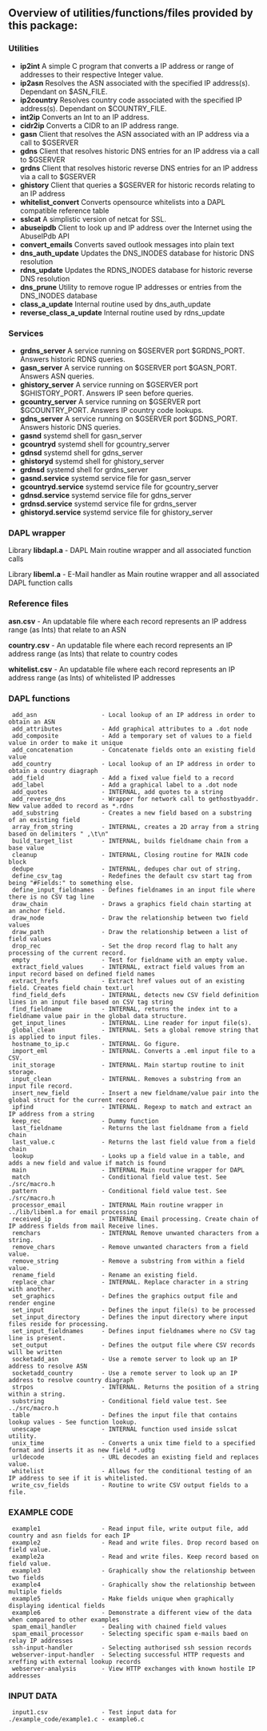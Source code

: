 

## Overview of utilities/functions/files provided by this package:

### Utilities

- __ip2int__ A simple C program that converts a IP address or range of addresses to their respective Integer value.
- __ip2asn__ Resolves the ASN associated with the specified IP address(s). Dependant on $ASN_FILE.
- __ip2country__ Resolves country code associated with the specified IP address(s). Dependant on $COUNTRY_FILE.
- __int2ip__ Converts an Int to an IP address.
- __cidr2ip__ Converts a CIDR to an IP address range. 
- __gasn__ Client that resolves the ASN associated with an IP address via a call to $GSERVER
- __gdns__ Client that resolves historic DNS entries for an IP address via a call to $GSERVER
- __grdns__ Client that resolves historic reverse DNS entries for an IP address via a call to $GSERVER
- __ghistory__ Client that queries a $GSERVER for historic records relating to an IP address
- __whitelist_convert__ Converts opensource whitelists into a DAPL compatible reference table
- __sslcat__ A simplistic version of netcat for SSL.
- __abuseipdb__ Client to look up and IP address over the Internet using the AbuseIPdb API
- __convert_emails__ Converts saved outlook messages into plain text
- __dns_auth_update__ Updates the DNS_INODES database for historic DNS resolution
- __rdns_update__ Updates the RDNS_INODES database for historic reverse DNS resolution
- __dns_prune__ Utility to remove rogue IP addresses or entries from the DNS_INODES database
- __class_a_update__ Internal routine used by dns_auth_update
- __reverse_class_a_update__ Internal routine used by rdns_update
     
### Services

- __grdns_server__ A service running on $GSERVER port $GRDNS_PORT. Answers historic RDNS queries.
- __gasn_server__ A service running on $GSERVER port $GASN_PORT. Answers ASN queries.
- __ghistory_server__ A service running on $GSERVER port $GHISTORY_PORT. Answers IP seen before queries.
- __gcountry_server__ A service running on $GSERVER port $GCOUNTRY_PORT. Answers IP country code lookups.
- __gdns_server__ A service running on $GSERVER port $GDNS_PORT. Answers historic DNS queries.
- __gasnd__ systemd shell for gasn_server
- __gcountryd__ systemd shell for gcountry_server
- __gdnsd__ systemd shell for gdns_server
- __ghistoryd__ systemd shell for ghistory_server
- __grdnsd__ systemd shell for grdns_server
- __gasnd.service__ systemd service file for gasn_server
- __gcountryd.service__ systemd service file for gcountry_server
- __gdnsd.service__ systemd service file for gdns_server
- __grdnsd.service__ systemd service file for grdns_server
- __ghistoryd.service__ systemd service file for ghistory_server

### DAPL wrapper

Library __libdapl.a__ - DAPL Main routine wrapper and all associated function calls  

Library __libeml.a__ - E-Mail handler as Main routine wrapper and all associated DAPL function calls  

### Reference files

__asn.csv__ - An updatable file where each record represents an IP address range (as Ints) that relate to an ASN  

__country.csv__ - An updatable file where each record represents an IP address range (as Ints) that relate to country codes  

__whitelist.csv__ - An updatable file where each record represents an IP address range (as Ints) of whitelisted IP addresses  


### DAPL functions

     add_asn                  - Local lookup of an IP address in order to obtain an ASN
     add_attributes           - Add graphical attributes to a .dot node
     add_composite            - Add a temporary set of values to a field value in order to make it unique
     add_concatenation        - Concatenate fields onto an existing field value
     add_country              - Local lookup of an IP address in order to obtain a country diagraph
     add_field                - Add a fixed value field to a record
     add_label                - Add a graphical label to a .dot node
     add_quotes               - INTERNAL, add quotes to a string
     add_reverse_dns          - Wrapper for network call to gethostbyaddr. New value added to record as *.rdns
     add_substring            - Creates a new field based on a substring of an existing field
     array_from_string        - INTERNAL, creates a 2D array from a string based on delimiters " ,\t\n"
     build_target_list        - INTERNAL, builds fieldname chain from a base value
     cleanup                  - INTERNAL, Closing routine for MAIN code block
     dedupe                   - INTERNAL, dedupes char out of string.
     define_csv_tag           - Redefines the default csv start tag from being "#Fields:" to something else.
     define_input_fieldnames  - Defines fieldnames in an input file where there is no CSV tag line
     draw_chain               - Draws a graphics field chain starting at an anchor field.
     draw_node                - Draw the relationship between two field values
     draw_path                - Draw the relationship between a list of field values
     drop_rec                 - Set the drop record flag to halt any processing of the current record.
     empty                    - Test for fieldname with an empty value.
     extract_field_values     - INTERNAL, extract field values from an input record based on defined field names
     extract_hrefs            - Extract href values out of an existing field. Creates field chain text.url
     find_field_defs          - INTERNAL, detects new CSV field definition lines in an input file based on CSV tag string
     find_fieldname           - INTERNAL, returns the index int to a fieldname value pair in the global data structure.
     get_input_lines          - INTERNAL. Line reader for input file(s).
     global_clean             - INTERNAL. Sets a global remove string that is applied to input files.
     hostname_to_ip.c         - INTERNAL. Go figure.
     import_eml               - INTERNAL. Converts a .eml input file to a CSV.
     init_storage             - INTERNAL. Main startup routine to init storage.
     input_clean              - INTERNAL. Removes a substring from an input file record. 
     insert_new_field         - Insert a new fieldname/value pair into the global struct for the current record
     ipfind                   - INTERNAL. Regexp to match and extract an IP address from a string
     keep_rec                 - Dummy function 
     last_fieldname           - Returns the last fieldname from a field chain
     last_value.c             - Returns the last field value from a field chain
     lookup                   - Looks up a field value in a table, and adds a new field and value if match is found
     main                     - INTERNAL Main routine wrapper for DAPL
     match                    - Conditional field value test. See ./src/macro.h
     pattern                  - Conditional field value test. See ./src/macro.h
     processor_email          - INTERNAL Main routine wrapper in ../lib/libeml.a for email processing
     received_ip              - INTERNAL Email processing. Create chain of IP address fields from mail Receive lines.
     remchars                 - INTERNAL Remove unwanted characters from a string.
     remove_chars             - Remove unwanted characters from a field value.
     remove_string            - Remove a substring from within a field value.
     rename_field             - Rename an existing field.
     replace_char             - INTERNAL. Replace character in a string with another.
     set_graphics             - Defines the graphics output file and render engine
     set_input                - Defines the input file(s) to be processed
     set_input_directory      - Defines the input directory where input files reside for processing.
     set_input_fieldnames     - Defines input fieldnames where no CSV tag line is present.
     set_output               - Defines the output file where CSV records will be written
     socketadd_asn            - Use a remote server to look up an IP address to resolve ASN 
     socketadd_country        - Use a remote server to look up an IP address to resolve country diagraph 
     strpos                   - INTERNAL. Returns the position of a string within a string.
     substring                - Conditional field value test. See ../src/macro.h
     table                    - Defines the input file that contains lookup values - See function lookup.
     unescape                 - INTERNAL function used inside sslcat utility.
     unix_time                - Converts a unix time field to a specified format and inserts it as new field *.udtg
     urldecode                - URL decodes an existing field and replaces value.
     whitelist                - Allows for the conditional testing of an IP address to see if it is whitelisted.
     write_csv_fields         - Routine to write CSV output fields to a file. 
     
### EXAMPLE CODE

     example1                 - Read input file, write output file, add country and asn fields for each IP
     example2                 - Read and write files. Drop record based on field value.
     example2a                - Read and write files. Keep record based on field value.
     example3                 - Graphically show the relationship between two fields
     example4                 - Graphically show the relationship between multiple fields
     example5                 - Make fields unique when graphically displaying identical fields
     example6                 - Demonstrate a different view of the data when compared to other examples
     spam_email_handler       - Dealing with chained field values
     spam_email_processor     - Selecting specific spam e-mails baed on relay IP addresses
     ssh-input-handler        - Selecting authorised ssh session records
     webserver-input-handler  - Selecting successful HTTP requests and xreffing with external lookup records
     webserver-analysis       - View HTTP exchanges with known hostile IP addresses 
     
### INPUT DATA

     input1.csv               - Test input data for ./example_code/example1.c - example6.c

